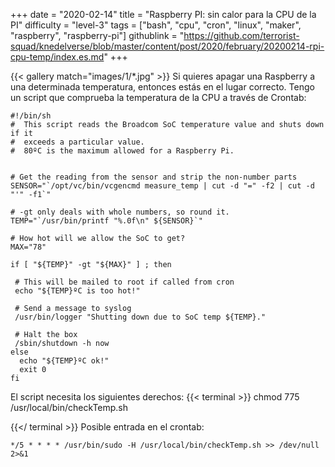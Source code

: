 +++
date = "2020-02-14"
title = "Raspberry PI: sin calor para la CPU de la PI"
difficulty = "level-3"
tags = ["bash", "cpu", "cron", "linux", "maker", "raspberry", "raspberry-pi"]
githublink = "https://github.com/terrorist-squad/knedelverse/blob/master/content/post/2020/february/20200214-rpi-cpu-temp/index.es.md"
+++

{{< gallery match="images/1/*.jpg" >}}
Si quieres apagar una Raspberry a una determinada temperatura, entonces estás en el lugar correcto. Tengo un script que comprueba la temperatura de la CPU a través de Crontab:
```
#!/bin/sh
#  This script reads the Broadcom SoC temperature value and shuts down if it
#  exceeds a particular value.
#  80ºC is the maximum allowed for a Raspberry Pi.


# Get the reading from the sensor and strip the non-number parts
SENSOR="`/opt/vc/bin/vcgencmd measure_temp | cut -d "=" -f2 | cut -d "'" -f1`"

# -gt only deals with whole numbers, so round it.
TEMP="`/usr/bin/printf "%.0f\n" ${SENSOR}`"

# How hot will we allow the SoC to get?
MAX="78"

if [ "${TEMP}" -gt "${MAX}" ] ; then

 # This will be mailed to root if called from cron
 echo "${TEMP}ºC is too hot!"

 # Send a message to syslog
 /usr/bin/logger "Shutting down due to SoC temp ${TEMP}."

 # Halt the box
 /sbin/shutdown -h now
else
  echo "${TEMP}ºC ok!"
  exit 0
fi

```
El script necesita los siguientes derechos:
{{< terminal >}}
chmod 775 /usr/local/bin/checkTemp.sh

{{</ terminal >}}
Posible entrada en el crontab:
```
*/5 * * * * /usr/bin/sudo -H /usr/local/bin/checkTemp.sh >> /dev/null 2>&1

```
